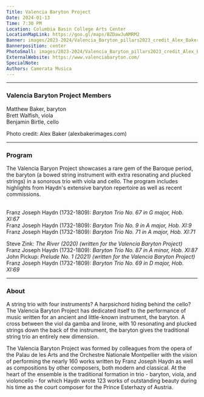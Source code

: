 ```yaml
---
Title: Valencia Baryton Project
Date: 2024-01-13
Time: 7:30 PM
Location: Columbia Basin College Arts Center
LocationMapLink: https://goo.gl/maps/BZDawJuNMRM2
Banner: images/2023-2024/Valencia_Baryton_pillars2023_credit_Alex_Baker_4x3_1920_updated.jpg
Bannerposition: center
PhotoSmall: images/2023-2024/Valencia_Baryton_pillars2023_credit_Alex_Baker_4x3_400_updated.jpg
ExternalWebsite: https://www.valenciabaryton.com/
SpecialNote:
Authors: Camerata Musica
---
```


---

### Valencia Baryton Project Members

Matthew Baker, baryton <br/>
Brett Walfish, viola <br/>
Benjamin Birtle, cello <br/>

Photo credit: Alex Baker (alexbakerimages.com)

---

### Program

The Valencia Baryon Project showcases a rare gem of the Baroque period, the baryton (a bowed string instrument with extra resonating and plucked strings) in a sonorous trio with viola and cello.  The program includes highlights from Haydn's extensive baryton repertoire as well as recent commissions.  
<br/>


Franz Joseph Haydn (1732-1809):  *Baryton Trio No. 67 in G major, Hob. XI:67* <br/>
Franz Joseph Haydn (1732-1809):  *Baryton Trio No. 9 in A major, Hob. XI:9* <br/>
Franz Joseph Haydn (1732-1809):  *Baryton Trio No. 71 in A major, Hob. XI:71* <br/>

Steve Zink:  *The River (2020) (written for the Valencia Baryton Project)* <br/>
Franz Joseph Haydn (1732-1809):  *Baryton Trio No. 87 in A minor, Hob. XI:87* <br/>
John Pickup:  *Prelude No. 1 (2021) (written for the Valencia Baryton Project)* <br/>
Franz Joseph Haydn (1732-1809):  *Baryton Trio No. 69 in D major, Hob. XI:69* <br/>

---

### About

A string trio with four instruments? A harpsichord hiding behind the cello? The Valencia Baryton Project has dedicated itself to the performance of music written for an ancient and little-known instrument, the baryton. A cross between the viol da gamba and lirone, with 10 resonating and plucked strings down the back of the instrument, the baryton gives the traditional string trio an entirely new dimension.

The Valencia Baryton Project was formed by colleagues from the opera of the Palau de les Arts and the Orchestre Nationale Montpellier with the vision of performing the nearly 160 works written by Franz Joseph Haydn as well as compositions by other composers, both modern and classical. At the heart of the ensemble is the traditional formation in trio - baryton, viola, and violoncello - for which Haydn wrote 123 works of outstanding beauty during his time as the court composer for the Prince Esterhazy of Austria. 


